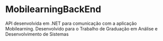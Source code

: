 # MobilearningBackEnd

API desenvolvida em .NET para comunicação com a aplicação Mobilearning.  Desenvolvido para o Trabalho de Graduação em Análise e Desenvolvimento de Sistemas
